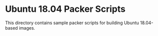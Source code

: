 # Ubuntu 18.04 Packer Scripts

This directory contains sample packer scripts for building Ubuntu 18.04-based
images.
